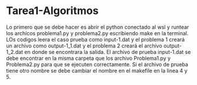 # Tarea1-Algoritmos
Lo primero que se debe hacer es abrir el python conectado al wsl y runtear los archicos problema1.py y problema2.py escribiendo make en la terminal.
LOs codigos leera el caso prueba como input-1.dat y el problema 1 creará un archivo como output-1_1.dat y el problema 2 creará el archivo output-1_2.dat en donde se encontrara la salida.
El archivo de prueba input-1.dat se debe encontrar en la misma carpeta que los archivo Problema1.py y Problema2.py para que se ejecuten correctamente.
Si el archivo de prueba tiene otro nombre se debe cambiar el nombre en el makefile en la linea 4 y 5.
